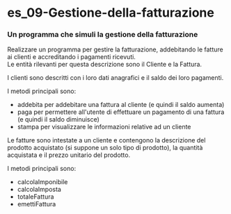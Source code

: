 # es_09-Gestione-della-fatturazione
### Un programma che simuli la gestione della fatturazione

Realizzare un programma per gestire la fatturazione, addebitando le fatture ai clienti e accreditando i pagamenti ricevuti. 
<br>Le entità rilevanti per questa descrizione sono il Cliente e la Fattura.

I clienti sono descritti con i loro dati anagrafici e il saldo dei loro pagamenti.

I metodi principali sono:
- addebita per addebitare una fattura al cliente (e quindi il saldo aumenta)
- paga per permettere all'utente di effettuare un pagamento di una fattura (e quindi il saldo diminuisce)
- stampa per visualizzare le informazioni relative ad un cliente

Le fatture sono intestate a un cliente e contengono la descrizione del prodotto acquistato (si suppone un solo tipo di prodotto), la quantità acquistata e il prezzo unitario del prodotto. 

I metodi principali sono:
- calcolaImponibile
- calcolaImposta
- totaleFattura
- emettiFattura
